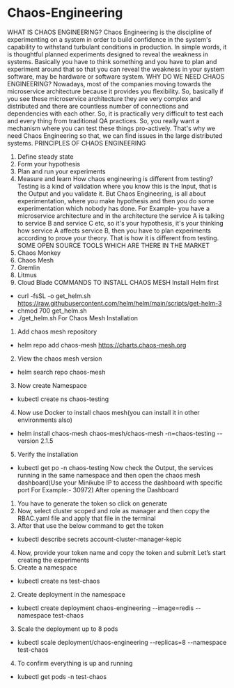 # Chaos-Engineering
WHAT IS CHAOS ENGINEERING?
Chaos Engineering is the discipline of experimenting on a system in order to build confidence in the system's capability to withstand turbulant conditions in production. In simple words, it is thoughtful planned experiments designed to reveal the weakness in systems. Basically you have to think something and you have to plan and experiment around that so that you can reveal the weakness in your system software, may be hardware or software system.
WHY DO WE NEED CHAOS ENGINEERING?
Nowadays, most of the companies moving towards the microservice architecture because it provides you flexibility. So, basically if you see these microservice architecture they are very complex and distributed and there are countless number of connections and dependencies with each other. So, it is practically very difficult to test each and every thing from traditional QA practices. So, you really want a mechanism where you can test these things pro-actively. That's why we need Chaos Engineering so that, we can find issues in the large distributed systems.
PRINCIPLES OF CHAOS ENGINEERING
1. Define steady state
2. Form your hypothesis
3. Plan and run your experiments
4. Measure and learn
How chaos engineering is different from testing?
Testing is a kind of validation where you know this is the Input, that is the Output and you validate it. But Chaos Engineering, is all about experimentation, where you make hypothesis and then you do some experimentation which nobody has done.
For Example- you have a microservice architecture and in the architecture the service A is talking to service B and service C etc, so it's your hypothesis, it's your thinking how service A affects service B, then you have to plan experiments according to prove your theory. That is how it is different from testing.
SOME OPEN SOURCE TOOLS WHICH ARE THERE IN THE MARKET
1. Chaos Monkey
2. Chaos Mesh
3. Gremlin
4. Litmus
5. Cloud Blade
COMMANDS TO INSTALL CHAOS MESH
Install Helm first
- curl -fsSL -o get_helm.sh https://raw.githubusercontent.com/helm/helm/main/scripts/get-helm-3
- chmod 700 get_helm.sh
- ./get_helm.sh
For Chaos Mesh Installation
1. Add chaos mesh repository
- helm repo add chaos-mesh https://charts.chaos-mesh.org
2. View the chaos mesh version
- helm search repo chaos-mesh
3. Now create Namespace
- kubectl create ns chaos-testing
4. Now use Docker to install chaos mesh(you can install it in other environments also)
- helm install chaos-mesh chaos-mesh/chaos-mesh -n=chaos-testing --version 2.1.5
5. Verify the installation
- kubectl get po -n chaos-testing
Now check the Output, the services running in the same namespace and then open the chaos mesh dashboard(Use your Minikube IP to access the dashboard with specific port For Example:- 30972)
After opening the Dashboard 
1. You have to generate the token so click on generate
2. Now, select cluster scoped and role as manager and then copy the RBAC.yaml file and apply that file in the terminal
3. After that use the below command to get the token
- kubectl describe secrets account-cluster-manager-kepic
4. Now, provide your token name and copy the token and submit
Let’s start creating the experiments
1. Create a namespace
- kubectl create ns test-chaos
2. Create deployment in the namespace
- kubectl create deployment chaos-engineering --image=redis --namespace test-chaos
3. Scale the deployment up to 8 pods
- kubectl scale deployment/chaos-engineering --replicas=8 --namespace test-chaos
4. To confirm everything is up and running
- kubectl get pods -n test-chaos
